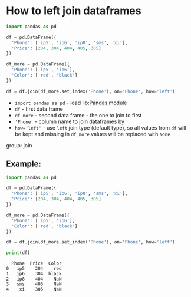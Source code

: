 # How to left join dataframes

```python
import pandas as pd

df = pd.DataFrame({
  'Phone': ['ip5', 'ip6', 'ip8', 'sms', 'xi'],
  'Price': [204, 304, 404, 405, 305]
})

df_more = pd.DataFrame({
  'Phone': ['ip5', 'ip6'],
  'Color': ['red', 'black']
})

df = df.join(df_more.set_index('Phone'), on='Phone', how='left')

```

- `import pandas as pd` - load [lib:Pandas module](/python-pandas/how-to-install-pandas)
- `df` - first data frame
- `df_more` - second data frame - the one to join to first
- `'Phone'` - column name to join dataframes by
- `how='left'` - use `left` join type (default type), so all values from `df` will be kept and missing in `df_more` values will be replaced with `None`

group: join

## Example: 
```python
import pandas as pd

df = pd.DataFrame({
  'Phone': ['ip5', 'ip6', 'ip8', 'sms', 'xi'],
  'Price': [204, 304, 404, 405, 305]
})

df_more = pd.DataFrame({
  'Phone': ['ip5', 'ip6'],
  'Color': ['red', 'black']
})

df = df.join(df_more.set_index('Phone'), on='Phone', how='left')

print(df)
```
```
  Phone  Price  Color
0   ip5    204    red
1   ip6    304  black
2   ip8    404    NaN
3   sms    405    NaN
4    xi    305    NaN

```

